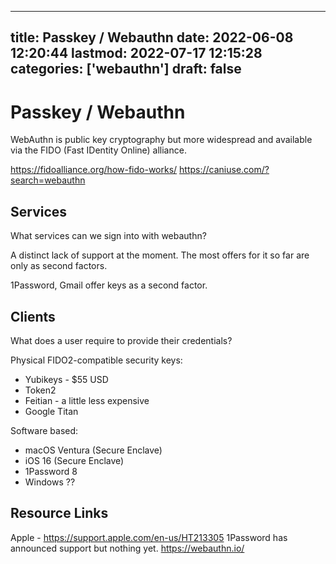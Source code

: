 
---
title: Passkey / Webauthn
date: 2022-06-08 12:20:44
lastmod: 2022-07-17 12:15:28
categories: ['webauthn']
draft: false
---


# Passkey / Webauthn
WebAuthn is public key cryptography but more widespread and available via the FIDO (Fast IDentity Online) alliance.

https://fidoalliance.org/how-fido-works/
https://caniuse.com/?search=webauthn

## Services
What services can we sign into with webauthn?

A distinct lack of support at the moment. The most offers for it so far are only as second factors.

1Password, Gmail offer keys as a second factor.


## Clients
What does a user require to provide their credentials?

Physical FIDO2-compatible security keys:
* Yubikeys - $55 USD
* Token2
* Feitian - a little less expensive
* Google Titan

Software based:
* macOS Ventura (Secure Enclave)
* iOS 16 (Secure Enclave)
* 1Password 8
* Windows ??

## Resource Links
Apple - https://support.apple.com/en-us/HT213305
1Password has announced support but nothing yet.
https://webauthn.io/

<!-- #public #webauthn -->

<!-- {BearID:BB8256C9-49B9-4C62-8069-D9A505D7B489-49872-0000270E8378E05B} -->
